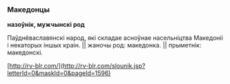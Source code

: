 ### Македонцы
**назоўнік, мужчынскі род**

Паўднёваславянскі народ, які складае асноўнае насельніцтва Македоніі і некаторых іншых краін. || жаночы род: македонка. || прыметнік: македонскі.

<a rel="author">[http://rv-blr.com/](http://rv-blr.com/slounik.jsp?letterId=0&maskId=0&pageId=1596)</a>

